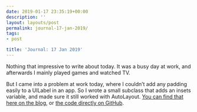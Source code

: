 ```yaml
---
date: 2019-01-17 23:35:19+00:00
description: ''
layout: layouts/post
permalink: journal-17-jan-2019/
tags:
- post

title: 'Journal: 17 Jan 2019'
---
```


<p>Nothing that impressive to write about today. It was a busy day at work, and afterwards I mainly played games and watched TV.</p>
<p>But I came into a problem at work today, where I couldn’t add any padding easily to a UILabel in an app. So I wrote a small subclass that adds an insets variable, and made sure it still worked with AutoLayout. <a href="https://chrishannah.me/adding-insets-to-a-uilabel/">You can find that here on the blog</a>, or <a href="https://gist.github.com/chrishannah/634c476db92bdb040ba4133c82ec6bd6#file-insetlabel-swift">the code directly on GitHub</a>.</p>
